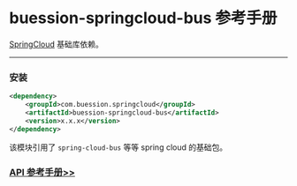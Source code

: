 # buession-springcloud-bus 参考手册


[SpringCloud](https://spring.io/projects/spring-cloud) 基础库依赖。


---


### 安装

```xml
<dependency>
    <groupId>com.buession.springcloud</groupId>
    <artifactId>buession-springcloud-bus</artifactId>
    <version>x.x.x</version>
</dependency>
```

该模块引用了 `spring-cloud-bus` 等等 spring cloud 的基础包。


### [API 参考手册>>](https://javadoc.io/static/com.buession.springcloud/buession-springcloud-bus/2.3.0/)